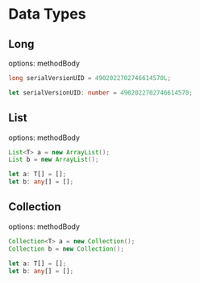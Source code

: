 # Data Types
## Long
options: methodBody
```java
long serialVersionUID = 4902022702746614570L;
```
```typescript
let serialVersionUID: number = 4902022702746614570;
```

## List
options: methodBody
```java
List<T> a = new ArrayList();
List b = new ArrayList();
```
```typescript
let a: T[] = [];
let b: any[] = [];
```

## Collection
options: methodBody
```java
Collection<T> a = new Collection();
Collection b = new Collection();
```
```typescript
let a: T[] = [];
let b: any[] = [];
```
